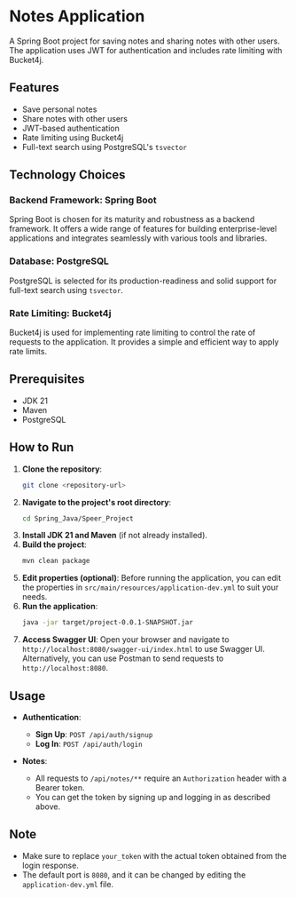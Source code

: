 # Notes Application

A Spring Boot project for saving notes and sharing notes with other users. The application uses JWT for authentication and includes rate limiting with Bucket4j.

## Features

- Save personal notes
- Share notes with other users
- JWT-based authentication
- Rate limiting using Bucket4j
- Full-text search using PostgreSQL's `tsvector`

## Technology Choices

### Backend Framework: Spring Boot

Spring Boot is chosen for its maturity and robustness as a backend framework. It offers a wide range of features for building enterprise-level applications and integrates seamlessly with various tools and libraries.

### Database: PostgreSQL

PostgreSQL is selected for its production-readiness and solid support for full-text search using `tsvector`.

### Rate Limiting: Bucket4j

Bucket4j is used for implementing rate limiting to control the rate of requests to the application. It provides a simple and efficient way to apply rate limits.

## Prerequisites

- JDK 21
- Maven
- PostgreSQL

## How to Run

1. **Clone the repository**:
   ```sh
   git clone <repository-url>

2. **Navigate to the project's root directory**:
   ```sh
   cd Spring_Java/Speer_Project
3. **Install JDK 21 and Maven** (if not already installed).
4. **Build the project**:
   ```sh
   mvn clean package
5. **Edit properties (optional)**:
   Before running the application, you can edit the properties in `src/main/resources/application-dev.yml` to suit your needs.
6. **Run the application**:
   ```sh
   java -jar target/project-0.0.1-SNAPSHOT.jar
7. **Access Swagger UI**:
   Open your browser and navigate to `http://localhost:8080/swagger-ui/index.html` to use Swagger UI. Alternatively, you can use Postman to send requests to `http://localhost:8080`.

## Usage

- **Authentication**:
  - **Sign Up**: `POST /api/auth/signup`
  - **Log In**: `POST /api/auth/login`

- **Notes**:
  - All requests to `/api/notes/**` require an `Authorization` header with a Bearer token.
  - You can get the token by signing up and logging in as described above.

## Note
- Make sure to replace `your_token` with the actual token obtained from the login response.
- The default port is `8080`, and it can be changed by editing the `application-dev.yml` file.

